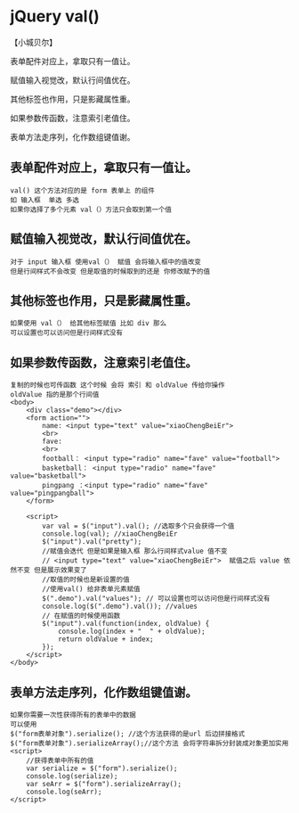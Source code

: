 
# jQuery val()
【小城贝尔】

表单配件对应上，拿取只有一值让。

赋值输入视觉改，默认行间值优在。

其他标签也作用，只是影藏属性重。

如果参数传函数，注意索引老值住。

表单方法走序列，化作数组键值谢。

## 表单配件对应上，拿取只有一值让。
    val() 这个方法对应的是 form 表单上 的组件
    如 输入框  单选 多选
    如果你选择了多个元素 val（）方法只会取到第一个值
## 赋值输入视觉改，默认行间值优在。
    对于 input 输入框 使用val（） 赋值 会将输入框中的值改变
    但是行间样式不会改变 但是取值的时候取到的还是 你修改赋予的值
## 其他标签也作用，只是影藏属性重。
    如果使用 val（） 给其他标签赋值 比如 div 那么
    可以设置也可以访问但是行间样式没有
## 如果参数传函数，注意索引老值住。
    复制的时候也可传函数 这个时候 会将 索引 和 oldValue 传给你操作 
    oldValue 指的是那个行间值
    <body>
        <div class="demo"></div>
        <form action="">
            name: <input type="text" value="xiaoChengBeiEr">
            <br>
            fave:
            <br> 
            football： <input type="radio" name="fave" value="football"> 
            basketball： <input type="radio" name="fave" value="basketball"> 
            pingpang ：<input type="radio" name="fave" value="pingpangball">
        </form>

        <script>
            var val = $("input").val(); //选取多个只会获得一个值
            console.log(val); //xiaoChengBeiEr
            $("input").val("pretty");
            //赋值会迭代 但是如果是输入框 那么行间样式value 值不变
            // <input type="text" value="xiaoChengBeiEr">  赋值之后 value 依然不变 但是展示效果变了
            //取值的时候也是新设置的值
            //使用val() 给非表单元素赋值
            $(".demo").val("values"); // 可以设置也可以访问但是行间样式没有
            console.log($(".demo").val()); //values
            // 在赋值的时候使用函数
            $("input").val(function(index, oldValue) {
                console.log(index + "  " + oldValue);
                return oldValue + index;
            });
        </script>
    </body>
## 表单方法走序列，化作数组键值谢。
    如果你需要一次性获得所有的表单中的数据
    可以使用
    $("form表单对象").serialize(); //这个方法获得的是url 后边拼接格式
    $("form表单对象").serializeArray();//这个方法 会将字符串拆分封装成对象更加实用
    <script>
        //获得表单中所有的值
        var serialize = $("form").serialize();
        console.log(serialize);
        var seArr = $("form").serializeArray();
        console.log(seArr);
    </script>